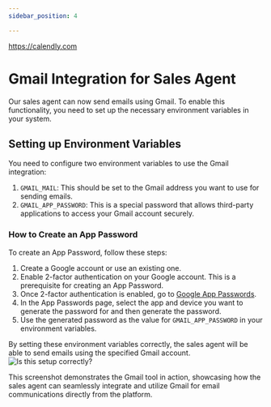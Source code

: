```yaml
---
sidebar_position: 4

---
```


https://calendly.com


# Gmail Integration for Sales Agent

Our sales agent can now send emails using Gmail. To enable this functionality, you need to set up the necessary environment variables in your system.

## Setting up Environment Variables

You need to configure two environment variables to use the Gmail integration:

1. `GMAIL_MAIL`: This should be set to the Gmail address you want to use for sending emails.
2. `GMAIL_APP_PASSWORD`: This is a special password that allows third-party applications to access your Gmail account securely.

### How to Create an App Password

To create an App Password, follow these steps:

1. Create a Google account or use an existing one.
2. Enable 2-factor authentication on your Google account. This is a prerequisite for creating an App Password.
3. Once 2-factor authentication is enabled, go to [Google App Passwords](http://myaccount.google.com/apppasswords).
4. In the App Passwords page, select the app and device you want to generate the password for and then generate the password.
5. Use the generated password as the value for `GMAIL_APP_PASSWORD` in your environment variables.

By setting these environment variables correctly, the sales agent will be able to send emails using the specified Gmail account.
![Is this setup correctly?](/img/Gmail.png)

This screenshot demonstrates the Gmail tool in action, showcasing how the sales agent can seamlessly integrate and utilize Gmail for email communications directly from the platform.



